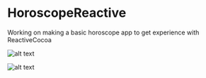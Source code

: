 # HoroscopeReactive
Working on making a basic horoscope app to get experience with ReactiveCocoa

![alt text](http://i.imgur.com/lSAMXjK.png "Main screen")

![alt text](http://i.imgur.com/N3xf9XG.png "Second screen") 

